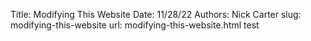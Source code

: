Title: Modifying This Website
Date: 11/28/22
Authors: Nick Carter
slug: modifying-this-website
url: modifying-this-website.html
test